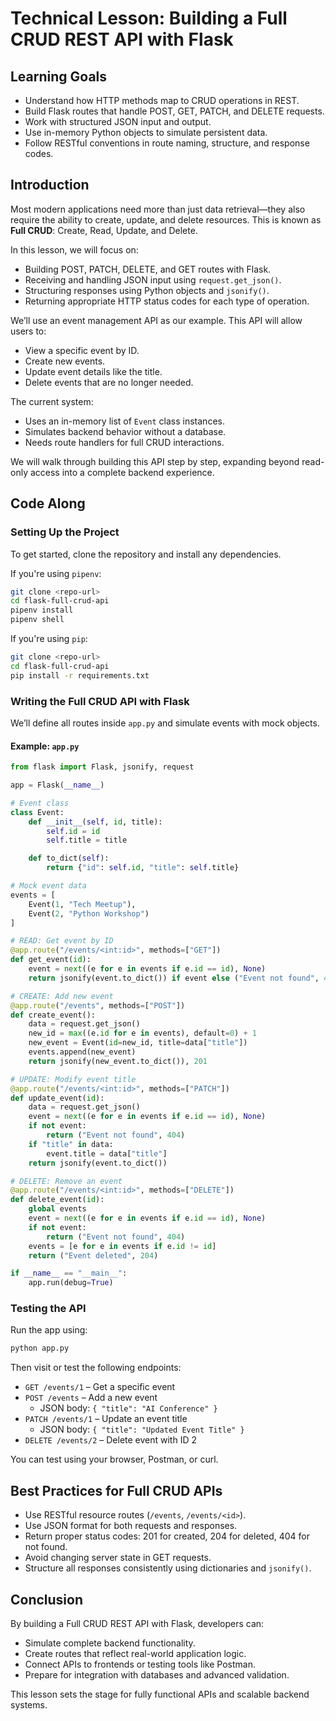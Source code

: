 # Technical Lesson: Building a Full CRUD REST API with Flask

## Learning Goals

- Understand how HTTP methods map to CRUD operations in REST.
- Build Flask routes that handle POST, GET, PATCH, and DELETE requests.
- Work with structured JSON input and output.
- Use in-memory Python objects to simulate persistent data.
- Follow RESTful conventions in route naming, structure, and response codes.

## Introduction

Most modern applications need more than just data retrieval—they also require the ability to create, update, and delete resources. This is known as **Full CRUD**: Create, Read, Update, and Delete.

In this lesson, we will focus on:

- Building POST, PATCH, DELETE, and GET routes with Flask.
- Receiving and handling JSON input using `request.get_json()`.
- Structuring responses using Python objects and `jsonify()`.
- Returning appropriate HTTP status codes for each type of operation.

We’ll use an event management API as our example. This API will allow users to:

- View a specific event by ID.
- Create new events.
- Update event details like the title.
- Delete events that are no longer needed.

The current system:

- Uses an in-memory list of `Event` class instances.
- Simulates backend behavior without a database.
- Needs route handlers for full CRUD interactions.

We will walk through building this API step by step, expanding beyond read-only access into a complete backend experience.

## Code Along

### Setting Up the Project

To get started, clone the repository and install any dependencies.

If you're using `pipenv`:

```bash
git clone <repo-url>
cd flask-full-crud-api
pipenv install
pipenv shell
```

If you're using `pip`:

```bash
git clone <repo-url>
cd flask-full-crud-api
pip install -r requirements.txt
```

### Writing the Full CRUD API with Flask

We’ll define all routes inside `app.py` and simulate events with mock objects.

#### Example: `app.py`

```python
from flask import Flask, jsonify, request

app = Flask(__name__)

# Event class
class Event:
    def __init__(self, id, title):
        self.id = id
        self.title = title

    def to_dict(self):
        return {"id": self.id, "title": self.title}

# Mock event data
events = [
    Event(1, "Tech Meetup"),
    Event(2, "Python Workshop")
]

# READ: Get event by ID
@app.route("/events/<int:id>", methods=["GET"])
def get_event(id):
    event = next((e for e in events if e.id == id), None)
    return jsonify(event.to_dict()) if event else ("Event not found", 404)

# CREATE: Add new event
@app.route("/events", methods=["POST"])
def create_event():
    data = request.get_json()
    new_id = max((e.id for e in events), default=0) + 1
    new_event = Event(id=new_id, title=data["title"])
    events.append(new_event)
    return jsonify(new_event.to_dict()), 201

# UPDATE: Modify event title
@app.route("/events/<int:id>", methods=["PATCH"])
def update_event(id):
    data = request.get_json()
    event = next((e for e in events if e.id == id), None)
    if not event:
        return ("Event not found", 404)
    if "title" in data:
        event.title = data["title"]
    return jsonify(event.to_dict())

# DELETE: Remove an event
@app.route("/events/<int:id>", methods=["DELETE"])
def delete_event(id):
    global events
    event = next((e for e in events if e.id == id), None)
    if not event:
        return ("Event not found", 404)
    events = [e for e in events if e.id != id]
    return ("Event deleted", 204)

if __name__ == "__main__":
    app.run(debug=True)
```

### Testing the API

Run the app using:

```bash
python app.py
```

Then visit or test the following endpoints:

- `GET /events/1` – Get a specific event  
- `POST /events` – Add a new event  
  - JSON body: `{ "title": "AI Conference" }`
- `PATCH /events/1` – Update an event title  
  - JSON body: `{ "title": "Updated Event Title" }`
- `DELETE /events/2` – Delete event with ID 2

You can test using your browser, Postman, or curl.

## Best Practices for Full CRUD APIs

- Use RESTful resource routes (`/events`, `/events/<id>`).
- Use JSON format for both requests and responses.
- Return proper status codes: 201 for created, 204 for deleted, 404 for not found.
- Avoid changing server state in GET requests.
- Structure all responses consistently using dictionaries and `jsonify()`.

## Conclusion

By building a Full CRUD REST API with Flask, developers can:

- Simulate complete backend functionality.
- Create routes that reflect real-world application logic.
- Connect APIs to frontends or testing tools like Postman.
- Prepare for integration with databases and advanced validation.

This lesson sets the stage for fully functional APIs and scalable backend systems.
